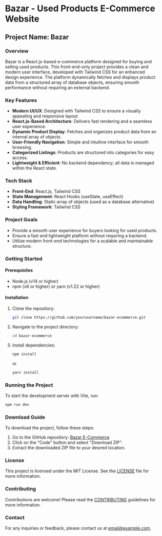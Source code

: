# Bazar - Used Products E-Commerce Website

## Project Name: Bazar

### Overview
Bazar is a React.js-based e-commerce platform designed for buying and selling used products. This front-end-only project provides a clean and modern user interface, developed with Tailwind CSS for an enhanced design experience. The platform dynamically fetches and displays product data from a structured array of database objects, ensuring smooth performance without requiring an external backend.

### Key Features
- **Modern UI/UX**: Designed with Tailwind CSS to ensure a visually appealing and responsive layout.
- **React.js-Based Architecture**: Delivers fast rendering and a seamless user experience.
- **Dynamic Product Display**: Fetches and organizes product data from an internal array of objects.
- **User-Friendly Navigation**: Simple and intuitive interface for smooth browsing.
- **Categorized Listings**: Products are structured into categories for easy access.
- **Lightweight & Efficient**: No backend dependency; all data is managed within the React state.

### Tech Stack
- **Front-End**: React.js, Tailwind CSS
- **State Management**: React Hooks (useState, useEffect)
- **Data Handling**: Static array of objects (used as a database alternative)
- **Styling Framework**: Tailwind CSS

### Project Goals
- Provide a smooth user experience for buyers looking for used products.
- Ensure a fast and lightweight platform without requiring a backend.
- Utilize modern front-end technologies for a scalable and maintainable structure.

### Getting Started

#### Prerequisites
- Node.js (v14 or higher)
- npm (v6 or higher) or yarn (v1.22 or higher)

#### Installation
1. Clone the repository:
    ```sh
    git clone https://github.com/yourusername/bazar-ecommerce.git
    ```
2. Navigate to the project directory:
    ```sh
    cd bazar-ecommerce
    ```
3. Install dependencies:
    ```sh
    npm install
    ```
    or
    ```sh
    yarn install
    ```

### Running the Project
To start the development server with Vite, run:
```sh
npm run dev
```

### Download Guide
To download the project, follow these steps:
1. Go to the GitHub repository: [Bazar E-Commerce](https://github.com/SiamHosenPg/bazar-ecommerce.git)
2. Click on the "Code" button and select "Download ZIP".
3. Extract the downloaded ZIP file to your desired location.

### License
This project is licensed under the MIT License. See the [LICENSE](LICENSE) file for more information.

### Contributing
Contributions are welcome! Please read the [CONTRIBUTING](CONTRIBUTING.md) guidelines for more information.

### Contact
For any inquiries or feedback, please contact us at [email@example.com](mailto:email@example.com).
